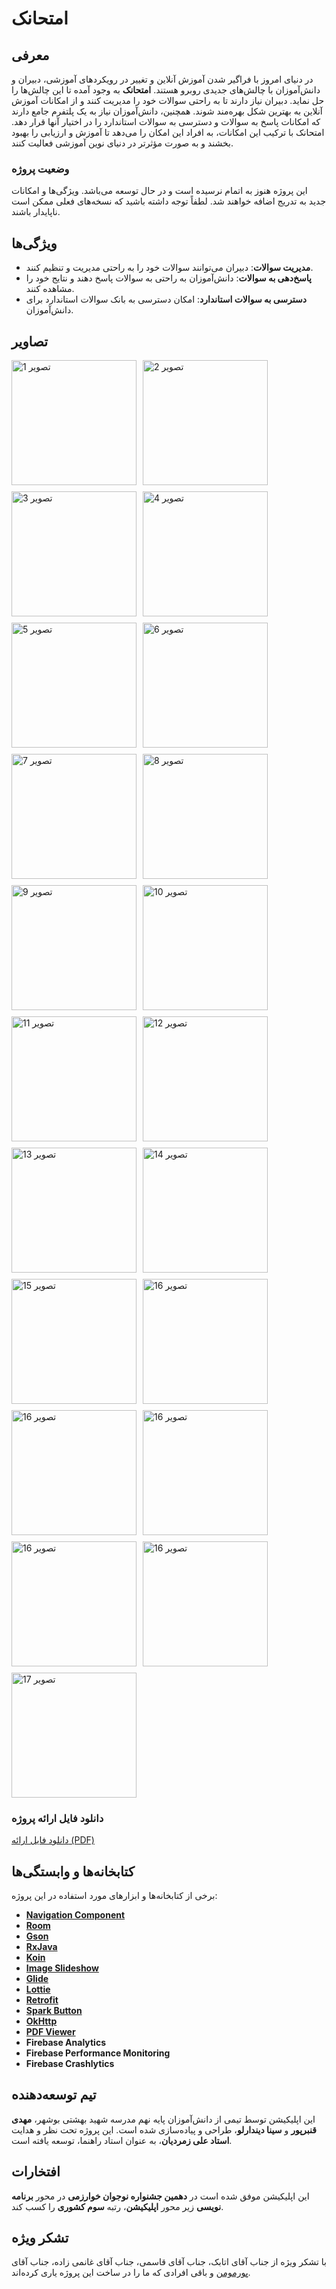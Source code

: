 # امتحانک

## معرفی

در دنیای امروز با فراگیر شدن آموزش آنلاین و تغییر در رویکردهای آموزشی، دبیران و دانش‌آموزان با
چالش‌های جدیدی روبرو هستند. **امتحانک** به وجود آمده تا این چالش‌ها را حل نماید. دبیران نیاز دارند
تا به راحتی سوالات خود را مدیریت کنند و از امکانات آموزش آنلاین به بهترین شکل بهره‌مند شوند. همچنین،
دانش‌آموزان نیاز به یک پلتفرم جامع دارند که امکانات پاسخ به سوالات و دسترسی به سوالات استاندارد را
در اختیار آنها قرار دهد. امتحانک با ترکیب این امکانات، به افراد این امکان را می‌دهد تا آموزش و
ارزیابی را بهبود بخشند و به صورت مؤثرتر در دنیای نوین آموزشی فعالیت کنند.

### وضعیت پروژه

این پروژه هنوز به اتمام نرسیده است و در حال توسعه می‌باشد. ویژگی‌ها و امکانات جدید به تدریج اضافه
خواهند شد. لطفاً توجه داشته باشید که نسخه‌های فعلی ممکن است ناپایدار باشند.

## ویژگی‌ها

- **مدیریت سوالات**: دبیران می‌توانند سوالات خود را به راحتی مدیریت و تنظیم کنند.
- **پاسخ‌دهی به سوالات**: دانش‌آموزان به راحتی به سوالات پاسخ دهند و نتایج خود را مشاهده کنند.
- **دسترسی به سوالات استاندارد**: امکان دسترسی به بانک سوالات استاندارد برای دانش‌آموزان.

## تصاویر

<div style="display: flex; flex-wrap: wrap; gap: 10px;">
  <img src="images/Screenshot_20240118_210844.png" alt="تصویر 1" style="width: 200px; height: auto;">
  <img src="images/Screenshot_20240119_102446.png" alt="تصویر 2" style="width: 200px; height: auto;">
  <img src="images/Screenshot_20240119_102459.png" alt="تصویر 3" style="width: 200px; height: auto;">
  <img src="images/Screenshot_20240119_114227.png" alt="تصویر 4" style="width: 200px; height: auto;">
  <img src="images/Screenshot_20240119_115511.png" alt="تصویر 5" style="width: 200px; height: auto;">
  <img src="images/Screenshot_20240119_152826.png" alt="تصویر 6" style="width: 200px; height: auto;">
  <img src="images/Screenshot_20240119_152853.png" alt="تصویر 7" style="width: 200px; height: auto;">
  <img src="images/Screenshot_20240719_184742.png" alt="تصویر 8" style="width: 200px; height: auto;">
  <img src="images/Screenshot_20240719_184830.png" alt="تصویر 9" style="width: 200px; height: auto;">
  <img src="images/Screenshot_20240719_184844.png" alt="تصویر 10" style="width: 200px; height: auto;">
  <img src="images/Screenshot_20240719_184947.png" alt="تصویر 11" style="width: 200px; height: auto;">
  <img src="images/Screenshot_20240719_185258.png" alt="تصویر 12" style="width: 200px; height: auto;">
  <img src="images/Screenshot_20240720_172317.png" alt="تصویر 13" style="width: 200px; height: auto;">
  <img src="images/Screenshot_20240720_174223.png" alt="تصویر 14" style="width: 200px; height: auto;">
  <img src="images/Screenshot_20240813_210002.png" alt="تصویر 15" style="width: 200px; height: auto;">
  <img src="images/Screenshot_20240813_210154.png" alt="تصویر 16" style="width: 200px; height: auto;">
  <img src="images/Screenshot_20240905_125424.png" alt="تصویر 16" style="width: 200px; height: auto;">
  <img src="images/Screenshot_20240905_125436.png" alt="تصویر 16" style="width: 200px; height: auto;">
  <img src="images/Screenshot_20240905_125528.png" alt="تصویر 16" style="width: 200px; height: auto;">
  <img src="images/Screenshot_20240905_125735.png" alt="تصویر 16" style="width: 200px; height: auto;">
  <img src="images/Screenshot%20(173).png" alt="تصویر 17" style="width: 200px; height: auto;">
</div>

### دانلود فایل ارائه پروژه

[دانلود فایل ارائه (PDF)](docs/presentation.pdf)

## کتابخانه‌ها و وابستگی‌ها

برخی از کتابخانه‌ها و ابزارهای مورد استفاده در این پروژه:

- [**Navigation Component**](https://developer.android.com/guide/navigation)
- [**Room**](https://developer.android.com/jetpack/androidx/releases/room)
- [**Gson**](https://github.com/google/gson)
- [**RxJava**](https://github.com/ReactiveX/RxJava)
- [**Koin**](https://github.com/InsertKoinIO/koin)
- [**Image Slideshow**](https://github.com/denzcoskun/ImageSlideshow)
- [**Glide**](https://github.com/bumptech/glide)
- [**Lottie**](https://github.com/airbnb/lottie-android)
- [**Retrofit**](https://github.com/square/retrofit)
- [**Spark Button**](https://github.com/varunest/SparkButton)
- [**OkHttp**](https://github.com/square/okhttp)
- [**PDF Viewer**](https://github.com/barteksc/AndroidPdfViewer)
- **Firebase Analytics**
- **Firebase Performance Monitoring**
- **Firebase Crashlytics**

## تیم توسعه‌دهنده

این اپلیکیشن توسط تیمی از دانش‌آموزان پایه نهم مدرسه شهید بهشتی بوشهر، **مهدی قنبرپور** و **سینا
دیندارلو**، طراحی و پیاده‌سازی شده است. این پروژه تحت نظر و هدایت **استاد علی زمردیان**، به عنوان
استاد راهنما، توسعه یافته است.

## افتخارات

این اپلیکیشن موفق شده است در **دهمین جشنواره نوجوان خوارزمی** در محور **برنامه
‌نویسی** زیر محور **اپلیکیشن**، رتبه **سوم کشوری** را کسب کند.

## تشکر ویژه

با تشکر ویژه از جناب آقای اتابک، جناب آقای قاسمی، جناب آقای غانمی زاده، جناب
آقای [پورمومن](https://github.com/alipourmomen) و باقی افرادی که ما را در ساخت این پروژه یاری
کرده‌اند.
